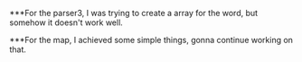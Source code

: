 ***For the parser3, I was trying to create a array for the word, but somehow it doesn't work well.

***For the map, I achieved some simple things, gonna continue working on that.
